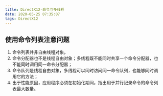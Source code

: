 ```yaml
---
title: DirectX12-命令与多线程
date: 2020-05-25 07:35:07
tags: DirectX12
---
```


## 使用命令列表注意问题
1. 命令列表并非自由线程对象。
2. 命令分配器也不是线程自由对象；多线程既不能同时共享一个命令分配器，也不能同时调用同一命令分配器；
3. 命令队列是线程自由对象，多线程可以同时访问同一命令队列，也能够同时调用它的方法；
4. 出于性能原因，应用程序必须在初始化期间，指出用于并行记录命令的命令列表最大数量。